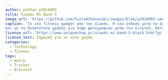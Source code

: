 ```yaml
---
author: pathan-p2016003
title: Xiaomi Mi Band 5
image_url: 'https://github.com/GiotaAthanasaki/images/blob/p2016003-imgs/Miband5-large.jpeg'
caption: 'Το νέο fitness gadget απο την Xiaomi. Η νέα έκδοση μετά το άκρως επιτυχημένο mi band 4, περιλαμβάνει καινούργιες επιλογές για καταγραφή της σωματικής δραστηριότητας
και με τη δυνατότητα χρήσης για λήψη φωτογραφιών μέσω του κινητού. Ώστοσο σε σχέση με την προηγούμενη εκδοση έχει μικρότερη ανάλυση σε επίπεδο χρωμάτων.'
license_url: 'https://www.uniqueshop.gr/xiaomi-mi-band-5-black.html?gclid=Cj0KCQjwv7L6BRDxARIsAGj-34qOz_6dlNrcwApxOBaRj-bRr-QP9hkvPoJC8pb38gpHtAxT9eM7b6gaApfEEALw_wcB'
license_text: Σήμανση για εκ νέου χρήση
categories:
  - technology
  - fitness
tags:
  - Watch
  - Tracker
  - Bracelet
---
```

